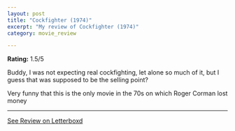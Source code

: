 ```yaml
---
layout: post
title: "Cockfighter (1974)"
excerpt: "My review of Cockfighter (1974)"
category: movie_review

---
```


**Rating:** 1.5/5

Buddy, I was not expecting real cockfighting, let alone so much of it, but I guess that was supposed to be the selling point?

Very funny that this is the only movie in the 70s on which Roger Corman lost money

<hr>

[See Review on Letterboxd](https://boxd.it/3UaN11)
